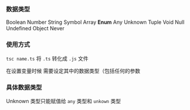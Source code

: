 ### 数据类型

Boolean Number String Symbol Array **Enum** Any Unknown Tuple Void Null Undefined Object Never

### 使用方式 

`tsc name.ts` 将 `.ts` 转化成 `.js` 文件

在设置变量时候 需要设定其中的数据类型（包括任何的参数

### 具体数据类型

Unknown 类型只能赋值给 `any` 类型和 `unkown` 类型